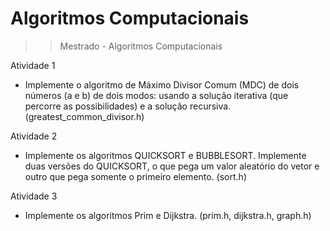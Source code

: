 # Algoritmos Computacionais
>> Mestrado - Algoritmos Computacionais 

Atividade 1
  - Implemente o algoritmo de Máximo Divisor Comum (MDC) de dois números (a e b) de dois modos: usando a solução iterativa (que percorre as possibilidades) e a solução recursiva. (greatest_common_divisor.h)

Atividade 2
  - Implemente os algoritmos QUICKSORT e BUBBLESORT. Implemente duas versões do QUICKSORT, o que pega um valor aleatório do vetor e outro que pega somente o primeiro elemento. (sort.h)

Atividade 3
  - Implemente os algoritmos Prim e Dijkstra. (prim.h, dijkstra.h, graph.h)